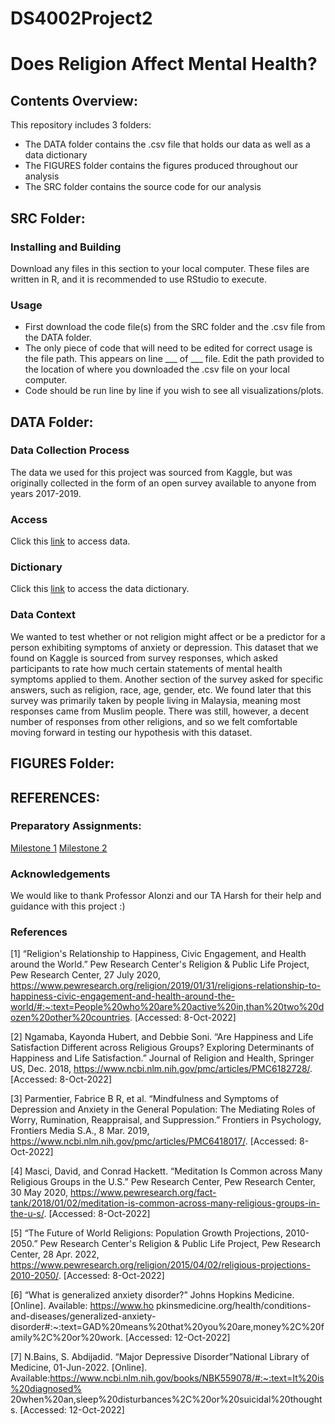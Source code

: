 # DS4002Project2
# Does Religion Affect Mental Health?


## Contents Overview:
This repository includes 3 folders:
- The DATA folder contains the .csv file that holds our data as well as a data dictionary
- The FIGURES folder contains the figures produced throughout our analysis
- The SRC folder contains the source code for our analysis

## SRC Folder:
### Installing and Building
Download any files in this section to your local computer. These files are written in R, and it is recommended to use RStudio to execute.

### Usage
- First download the code file(s) from the SRC folder and the .csv file from the  DATA folder.
- The only piece of code that will need to be edited for correct usage is the file path. This appears on line ___ of ___ file. Edit the path provided to the location of where you downloaded the .csv file on your local computer.
- Code should be run line by line if you wish to see all visualizations/plots.

## DATA Folder:

### Data Collection Process
The data we used for this project was sourced from Kaggle, but was originally collected in the form of an open survey available to anyone from years 2017-2019.

### Access
Click this <a href="https://www.kaggle.com/code/yagnavalkya/dass-prediction-based-on-personality-types/data?select=data.csv">link</a> to access data.

### Dictionary
Click this <a href="https://github.com/trnorrgard/DS4002Project2/blob/main/DATA/datadict.txt">link</a> to access the data dictionary.

### Data Context
We wanted to test whether or not religion might affect or be a predictor for a person exhibiting symptoms of anxiety or depression. This dataset that we found on Kaggle is sourced from survey responses, which asked participants to rate how much certain statements of mental health symptoms applied to them. Another section of the survey asked for specific answers, such as religion, race, age, gender, etc. We found later that this survey was primarily taken by people living in Malaysia, meaning most responses came from Muslim people. There was still, however, a decent number of responses from other religions, and so we felt comfortable moving forward in testing our hypothesis with this dataset.

## FIGURES Folder:

## REFERENCES:

### Preparatory Assignments:
<a href="file:///Users/teagannorrgard/Downloads/MI1-2%20(updated%20version).pdff">Milestone 1</a>
<a href="file:///Users/teagannorrgard/ds4001/MI2%20-%202.pdf">Milestone 2</a>

### Acknowledgements
We would like to thank Professor Alonzi and our TA Harsh for their help and guidance with this project :)

### References

[1] “Religion's Relationship to Happiness, Civic Engagement, and Health around the World.” Pew Research Center's Religion & Public Life Project, Pew Research Center, 27 July 2020, https://www.pewresearch.org/religion/2019/01/31/religions-relationship-to-happiness-civic-engagement-and-health-around-the-world/#:~:text=People%20who%20are%20active%20in,than%20two%20dozen%20other%20countries. [Accessed: 8-Oct-2022]

[2] Ngamaba, Kayonda Hubert, and Debbie Soni. “Are Happiness and Life Satisfaction Different across Religious Groups? Exploring Determinants of Happiness and Life Satisfaction.” Journal of Religion and Health, Springer US, Dec. 2018, https://www.ncbi.nlm.nih.gov/pmc/articles/PMC6182728/. [Accessed: 8-Oct-2022]

[3] Parmentier, Fabrice B R, et al. “Mindfulness and Symptoms of Depression and Anxiety in the General Population: The Mediating Roles of Worry, Rumination, Reappraisal, and Suppression.” Frontiers in Psychology, Frontiers Media S.A., 8 Mar. 2019, https://www.ncbi.nlm.nih.gov/pmc/articles/PMC6418017/. [Accessed: 8-Oct-2022]

[4] Masci, David, and Conrad Hackett. “Meditation Is Common across Many Religious Groups in the U.S.” Pew Research Center, Pew Research Center, 30 May 2020, https://www.pewresearch.org/fact-tank/2018/01/02/meditation-is-common-across-many-religious-groups-in-the-u-s/. [Accessed: 8-Oct-2022]

[5] “The Future of World Religions: Population Growth Projections, 2010-2050.” Pew Research Center's Religion & Public Life Project, Pew Research Center, 28 Apr. 2022, https://www.pewresearch.org/religion/2015/04/02/religious-projections-2010-2050/. [Accessed: 8-Oct-2022]

[6] “What is generalized anxiety disorder?” Johns Hopkins Medicine. [Online]. Available: https://www.ho
pkinsmedicine.org/health/conditions-and-diseases/generalized-anxiety-disorder#:~:text=GAD%20means%20that%20you%20are,money%2C%20family%2C%20or%20work. [Accessed: 12-Oct-2022]

[7] N.Bains, S. Abdijadid. “Major Depressive Disorder”National Library of Medicine, 01-Jun-2022. [Online]. Available:https://www.ncbi.nlm.nih.gov/books/NBK559078/#:~:text=It%20is%20diagnosed%
20when%20an,sleep%20disturbances%2C%20or%20suicidal%20thoughts. [Accessed: 12-Oct-2022]
